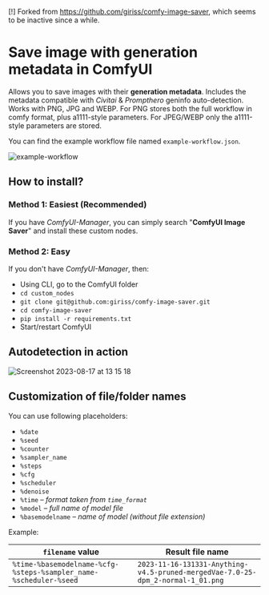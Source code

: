 [!] Forked from https://github.com/giriss/comfy-image-saver, which seems to be inactive since a while.

# Save image with generation metadata in ComfyUI

Allows you to save images with their **generation metadata**. Includes the metadata compatible with *Civitai* & *Prompthero* geninfo auto-detection. Works with PNG, JPG and WEBP. For PNG stores both the full workflow in comfy format, plus a1111-style parameters. For JPEG/WEBP only the a1111-style parameters are stored.

You can find the example workflow file named `example-workflow.json`.

![example-workflow](https://github.com/giriss/comfy-image-saver/assets/2811408/e231237b-f91a-4679-b3ae-2618080c8e39)

## How to install?

### Method 1: Easiest (Recommended)
If you have *ComfyUI-Manager*, you can simply search "**ComfyUI Image Saver**" and install these custom nodes.


### Method 2: Easy
If you don't have *ComfyUI-Manager*, then:
- Using CLI, go to the ComfyUI folder
- `cd custom_nodes`
- `git clone git@github.com:giriss/comfy-image-saver.git`
- `cd comfy-image-saver`
- `pip install -r requirements.txt`
- Start/restart ComfyUI

## Autodetection in action

![Screenshot 2023-08-17 at 13 15 18](https://github.com/giriss/comfy-image-saver/assets/2811408/785f2475-8f9a-45c9-9d38-855161a98495)

## Customization of file/folder names

You can use following placeholders:

- `%date`
- `%seed`
- `%counter`
- `%sampler_name`
- `%steps`
- `%cfg`
- `%scheduler`
- `%denoise`
- `%time` *– format taken from `time_format`*
- `%model` *– full name of model file*
- `%basemodelname` *– name of model (without file extension)*

Example:

| `filename` value | Result file name |
| --- | --- |
| `%time-%basemodelname-%cfg-%steps-%sampler_name-%scheduler-%seed` | `2023-11-16-131331-Anything-v4.5-pruned-mergedVae-7.0-25-dpm_2-normal-1_01.png` |
